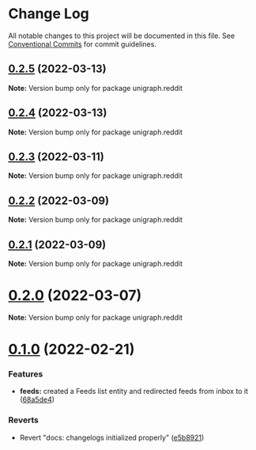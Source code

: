 # Change Log

All notable changes to this project will be documented in this file.
See [Conventional Commits](https://conventionalcommits.org) for commit guidelines.

## [0.2.5](https://github.com/unigraph-dev/unigraph-dev/compare/v0.2.4...v0.2.5) (2022-03-13)

**Note:** Version bump only for package unigraph.reddit





## [0.2.4](https://github.com/unigraph-dev/unigraph-dev/compare/v0.2.3...v0.2.4) (2022-03-13)

**Note:** Version bump only for package unigraph.reddit





## [0.2.3](https://github.com/unigraph-dev/unigraph-dev/compare/v0.2.2...v0.2.3) (2022-03-11)

**Note:** Version bump only for package unigraph.reddit





## [0.2.2](https://github.com/unigraph-dev/unigraph-dev/compare/v0.2.1...v0.2.2) (2022-03-09)

**Note:** Version bump only for package unigraph.reddit





## [0.2.1](https://github.com/unigraph-dev/unigraph-dev/compare/v0.2.0...v0.2.1) (2022-03-09)

**Note:** Version bump only for package unigraph.reddit





# [0.2.0](https://github.com/unigraph-dev/unigraph-dev/compare/v0.1.0...v0.2.0) (2022-03-07)

**Note:** Version bump only for package unigraph.reddit





# [0.1.0](https://github.com/unigraph-dev/unigraph-dev/compare/v0.1.10...v0.1.0) (2022-02-21)


### Features

* **feeds:** created a Feeds list entity and redirected feeds from inbox to it ([68a5de4](https://github.com/unigraph-dev/unigraph-dev/commit/68a5de4bb576f6a0159ace256f3527f63fd73410))


### Reverts

* Revert "docs: changelogs initialized properly" ([e5b8921](https://github.com/unigraph-dev/unigraph-dev/commit/e5b89215d19fb7478cd76898e6473544f21c773e))
